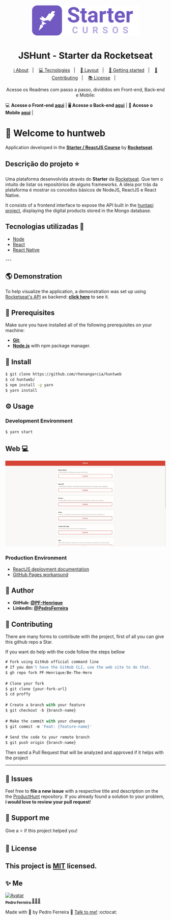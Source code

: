 <h1 align="center">
    <img alt="proffy-landing" src="https://github.com/PF-Henrique/Starter-Rocketseat/blob/master/.github/starter-logo.svg" />
</h1>

<h1 align='center'>JSHunt - Starter da Rocketseat</h1>

<p align="center">
  <a href="#-about-project">ℹ️ About</a>&nbsp;&nbsp;&nbsp;|&nbsp;&nbsp;&nbsp;
  <a href="#-tecnologias-and-packages">💻 Tecnologies</a>&nbsp;&nbsp;&nbsp;|&nbsp;&nbsp;&nbsp;
  <a href="#-layout">🔖 Layout</a>&nbsp;&nbsp;&nbsp;|&nbsp;&nbsp;&nbsp;
  <a href="#-getting-started">🚀 Getting started</a>&nbsp;&nbsp;&nbsp;|&nbsp;&nbsp;&nbsp;
  <a href="#-Contributing">🤝 Contributing</a>&nbsp;&nbsp;&nbsp;|&nbsp;&nbsp;&nbsp;
  <a href="#-license">📚 License</a>&nbsp;&nbsp;&nbsp;|&nbsp;&nbsp;&nbsp;  
</p>

<p align="center">
Acesse os Readmes com passo a passo, divididos em Front-end, Back-end e Mobile:
    
💻 **Acesse o Front-end [aqui](https://github.com/PF-Henrique/Starter-Rocketseat/tree/master/web)** | 
🖥 **Acesse o Back-end [aqui](https://github.com/PF-Henrique/Starter-Rocketseat/tree/master/api)** | 
📱 **Acesse o Mobile [aqui](https://github.com/PF-Henrique/Starter-Rocketseat/tree/master/mobile)** |
</p>

# 🚀 Welcome to huntweb

Application developed in the **[Starter / ReactJS Course](https://rocketseat.com.br/starter)** by **[Rocketseat](https://rocketseat.com.br/)**.

## Descrição do projeto :star:

Uma plataforma desenvolvida através do **Starter** da [Rocketseat](https://www.rocketseat.com.br).
Que tem o intuito de listar os repositórios de alguns frameworks.
A ideia por trás da plataforma é mostrar os conceitos básicos de NodeJS, ReactJS e React Native.

It consists of a frontend interface to expose the API built in the [huntapi project](https://github.com/PF-Henrique/Starter-Rocketseat/tree/master/api), displaying the digital products stored in the Mongo database.


## Tecnologias utilizadas 🚀

<ul>
    <li><a href="https://nodejs.org/en/" target="_blank">Node</a></li>
    <li><a href="https://reactjs.org/" target="_blank">React</a></li>
    <li><a href="https://reactnative.dev/" target="_blank">React Native</a></li>  
</ul>
---

## 🌎 Demonstration
To help visualize the application, a demonstration was set up using [Rocketseat's API](https://rocketseat-node.herokuapp.com/api/products) as backend: **[click here](https://rhenangarcia.github.io/huntweb/build)** to see it.

## 🧰 Prerequisites
Make sure you have installed all of the following prerequisites on your machine:
* **[Git](https://git-scm.com/downloads)**;
* **[Node.js](https://nodejs.org/en/download/)** with npm package manager.

## 🔧 Install
```sh
$ git clone https://github.com/rhenangarcia/huntweb
$ cd huntweb/
$ npm install -g yarn
$ yarn install
```

## ⚙️ Usage
### Development Environment
```sh
$ yarn start
```

## Web :computer:

![HuntWeb](https://github.com/PF-Henrique/Starter-Rocketseat/blob/master/.github/web.gif)


### Production Environment
* [ReactJS deployment documentation](https://create-react-app.dev/docs/deployment/#github-pages)
* [GitHub Pages workaround](https://github.com/rafgraph/spa-github-pages#usage-instructions)

## 👤 Author
* **GitHub: [@PF-Henrique](https://github.com/PF-Henrique)**
* **LinkedIn: [@PedroFerreira](https://www.linkedin.com/in/pedro-ferreira-148503b8/)**

## 🤝 Contributing
There are many forms to contribute with the project, first of all you can give this github repo a Star.

If you want do help with the code follow the steps bellow

```ts
# Fork using GitHub official command line
# If you don't have the GitHub CLI, use the web site to do that.
$ gh repo fork PF-Henrique/Be-The-Hero

# Clone your fork
$ git clone {your-fork-url}
$ cd proffy

# Create a branch with your feature
$ git checkout -b {branch-name}

# Make the commit with your changes
$ git commit -m 'Feat: {feature-name}'

# Send the code to your remote branch
$ git push origin {branch-name}
```

Then send a Pull Request that will be analyzed and approved if it helps with the project

---
## 🐛 Issues

Feel free to **file a new issue** with a respective title and description on the the [ProductHunt](https://github.com/PF-Henrique/Starter-Rocketseat/issues) repository. If you already found a solution to your problem, **i would love to review your pull request**!


## 💓 Support me
Give a ⭐️ if this project helped you!

## 📝 License
This project is [MIT](LICENSE) licensed. 
---

## ✨ Me

<a href="https:https://github.com/PF-Henrique/">
  <img src="https://avatars1.githubusercontent.com/u/48561196?s=460&u=5b39cdc8c6d447868ca0caac900f1ee7a1793962&v=4" width= "50px;" height= "50px;" alt="Avatar"/>
  <br />
 <sub>
  <b>
    Pedro Ferreira
  </b>
</sub>
</a> 
<a href="<a href="https:https://github.com/PF-Henrique/" title="ProductHunt">🚀👩‍🚀</a>
<br />

Made with 💙 by Pedro Ferreira 👋 [Talk to me!](https://www.linkedin.com/in/pedro-ferreira-148503b8/) :octocat:

